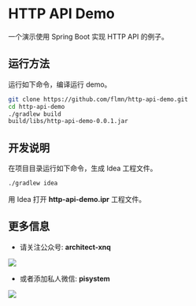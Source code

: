 # HTTP API Demo

一个演示使用 Spring Boot 实现 HTTP API 的例子。

## 运行方法

运行如下命令，编译运行 demo。

```bash
git clone https://github.com/flmn/http-api-demo.git
cd http-api-demo
./gradlew build
build/libs/http-api-demo-0.0.1.jar
```

## 开发说明

在项目目录运行如下命令，生成 Idea 工程文件。

```bash
./gradlew idea
```

用 Idea 打开 **http-api-demo.ipr** 工程文件。

## 更多信息

* 请关注公众号: **architect-xnq**

![](https://www.jitao.tech/static/mp-qr.jpg)

* 或者添加私人微信: **pisystem**

![](https://www.jitao.tech/static//pisystem-qr.jpg)